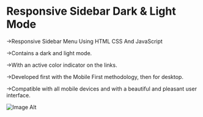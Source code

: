 # Responsive Sidebar Dark & Light Mode

->Responsive Sidebar Menu Using HTML CSS And JavaScript

->Contains a dark and light mode.

->With an active color indicator on the links.

->Developed first with the Mobile First methodology, then for desktop.

->Compatible with all mobile devices and with a beautiful and pleasant user interface.

![Image Alt](image_url)
